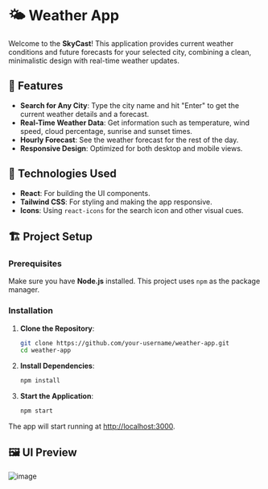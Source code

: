 # 🌤 Weather App

Welcome to the **SkyCast**! This application provides current weather conditions and future forecasts for your selected city, combining a clean, minimalistic design with real-time weather updates.

## 🚀 Features

- **Search for Any City**: Type the city name and hit "Enter" to get the current weather details and a forecast.
- **Real-Time Weather Data**: Get information such as temperature, wind speed, cloud percentage, sunrise and sunset times.
- **Hourly Forecast**: See the weather forecast for the rest of the day.
- **Responsive Design**: Optimized for both desktop and mobile views.

## 🔧 Technologies Used

- **React**: For building the UI components.
- **Tailwind CSS**: For styling and making the app responsive.
- **Icons**: Using `react-icons` for the search icon and other visual cues.

## 🏗 Project Setup

### Prerequisites

Make sure you have **Node.js** installed. This project uses `npm` as the package manager.

### Installation

1. **Clone the Repository**:
    ```bash
    git clone https://github.com/your-username/weather-app.git
    cd weather-app
    ```

2. **Install Dependencies**:
    ```bash
    npm install
    ```

3. **Start the Application**:
    ```bash
    npm start
    ```

The app will start running at [http://localhost:3000](http://localhost:3000).

## 🖼️ UI Preview

![image](https://github.com/user-attachments/assets/cb879971-18ce-431d-b83a-4b9e4311623c)


